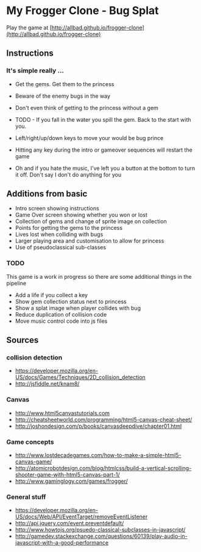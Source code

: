 # My Frogger Clone - Bug Splat
Play the game at [http://allbad.github.io/frogger-clone](http://allbad.github.io/frogger-clone)

## Instructions

### It's simple really ...

* Get the gems.  Get them to the princess
* Beware of the enemy bugs in the way
* Don't even think of getting to the princess without a gem
* TODO - If you fall in the water you spill the gem. Back to the start with you.

* Left/right/up/down keys to move your would be bug prince

* Hitting any key during the intro or gameover sequences will restart the game

* Oh and if you hate the music, I've left you a button at the bottom to turn it off.  Don't say I don't do anything for you

## Additions from basic

* Intro screen showing instructions
* Game Over screen showing whether you won or lost
* Collection of gems and change of sprite image on collection
* Points for getting the gems to the princess
* Lives lost when colliding with bugs
* Larger playing area and customisation to allow for princess
* Use of pseudoclassical sub-classes

### TODO
This game is a work in progress so there are some additional things in the pipeline

* Add a life if you collect a key
* Show gem collection status next to princess
* Show a splat image when player collides with bug
* Reduce duplication of collision code
* Move music control code into js files

## Sources

### collision detection
* https://developer.mozilla.org/en-US/docs/Games/Techniques/2D_collision_detection
* http://jsfiddle.net/knam8/

### Canvas
* http://www.html5canvastutorials.com
* http://cheatsheetworld.com/programming/html5-canvas-cheat-sheet/
* http://joshondesign.com/p/books/canvasdeepdive/chapter01.html

### Game concepts
* http://www.lostdecadegames.com/how-to-make-a-simple-html5-canvas-game/
* http://atomicrobotdesign.com/blog/htmlcss/build-a-vertical-scrolling-shooter-game-with-html5-canvas-part-1/
* http://www.gaminglogy.com/games/frogger/

### General stuff
* https://developer.mozilla.org/en-US/docs/Web/API/EventTarget/removeEventListener
* http://api.jquery.com/event.preventdefault/
* http://www.howtojs.org/psuedo-classical-subclasses-in-javascript/
* http://gamedev.stackexchange.com/questions/60139/play-audio-in-javascript-with-a-good-performance


